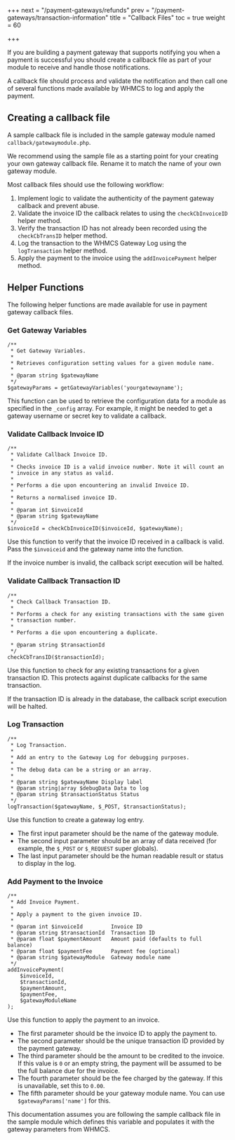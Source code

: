 +++
next = "/payment-gateways/refunds"
prev = "/payment-gateways/transaction-information"
title = "Callback Files"
toc = true
weight = 60

+++

If you are building a payment gateway that supports notifying you when a payment is successful you should create a callback file as part of your module to receive and handle those notifications.

A callback file should process and validate the notification and then call one of several functions made available by WHMCS to log and apply the payment.

## Creating a callback file

A sample callback file is included in the sample gateway module named `callback/gatewaymodule.php`.

We recommend using the sample file as a starting point for your creating your own gateway callback file. Rename it to match the name of your own gateway module.

Most callback files should use the following workflow:

1. Implement logic to validate the authenticity of the payment gateway callback and prevent abuse.
2. Validate the invoice ID the callback relates to using the `checkCbInvoiceID` helper method.
3. Verify the transaction ID has not already been recorded using the `checkCbTransID` helper method.
4. Log the transaction to the WHMCS Gateway Log using the `logTransaction` helper method.
5. Apply the payment to the invoice using the `addInvoicePayment` helper method.

## Helper Functions

The following helper functions are made available for use in payment gateway callback files.

### Get Gateway Variables

```
/**
 * Get Gateway Variables.
 *
 * Retrieves configuration setting values for a given module name.
 *
 * @param string $gatewayName
 */
$gatewayParams = getGatewayVariables('yourgatewayname');
```

This function can be used to retrieve the configuration data for a module as specified in the `_config` array. For example, it might be needed to get a gateway username or secret key to validate a callback.

### Validate Callback Invoice ID

```
/**
 * Validate Callback Invoice ID.
 *
 * Checks invoice ID is a valid invoice number. Note it will count an
 * invoice in any status as valid.
 *
 * Performs a die upon encountering an invalid Invoice ID.
 *
 * Returns a normalised invoice ID.
 *
 * @param int $invoiceId
 * @param string $gatewayName
 */
$invoiceId = checkCbInvoiceID($invoiceId, $gatewayName);
```

Use this function to verify that the invoice ID received in a callback is valid. Pass the `$invoiceid` and the gateway name into the function.

If the invoice number is invalid, the callback script execution will be halted.

### Validate Callback Transaction ID

```
/**
 * Check Callback Transaction ID.
 *
 * Performs a check for any existing transactions with the same given
 * transaction number.
 *
 * Performs a die upon encountering a duplicate.

 * @param string $transactionId
 */
checkCbTransID($transactionId);
```

Use this function to check for any existing transactions for a given transaction ID. This protects against duplicate callbacks for the same transaction.

If the transaction ID is already in the database, the callback script execution will be halted.

### Log Transaction

```
/**
 * Log Transaction.
 *
 * Add an entry to the Gateway Log for debugging purposes.
 *
 * The debug data can be a string or an array.
 *
 * @param string $gatewayName Display label
 * @param string|array $debugData Data to log
 * @param string $transactionStatus Status
 */
logTransaction($gatewayName, $_POST, $transactionStatus);
```

Use this function to create a gateway log entry.

* The first input parameter should be the name of the gateway module.
* The second input parameter should be an array of data received (for example, the `$_POST` or `$_REQUEST` super globals).
* The last input parameter should be the human readable result or status to display in the log.

### Add Payment to the Invoice

```
/**
 * Add Invoice Payment.
 *
 * Apply a payment to the given invoice ID.
 *
 * @param int $invoiceId         Invoice ID
 * @param string $transactionId  Transaction ID
 * @param float $paymentAmount   Amount paid (defaults to full balance)
 * @param float $paymentFee      Payment fee (optional)
 * @param string $gatewayModule  Gateway module name
 */
addInvoicePayment(
    $invoiceId,
    $transactionId,
    $paymentAmount,
    $paymentFee,
    $gatewayModuleName
);
```

Use this function to apply the payment to an invoice.

* The first parameter should be the invoice ID to apply the payment to.
* The second parameter should be the unique transaction ID provided by the payment gateway.
* The third parameter should be the amount to be credited to the invoice. If this value is `0` or an empty string, the payment will be assumed to be the full balance due for the invoice.
* The fourth parameter should be the fee charged by the gateway. If this is unavailable, set this to `0.00`.
* The fifth parameter should be your gateway module name. You can use `$gatewayParams['name']` for this.

This documentation assumes you are following the sample callback file in the sample module which defines this variable and populates it with the gateway parameters from WHMCS.
